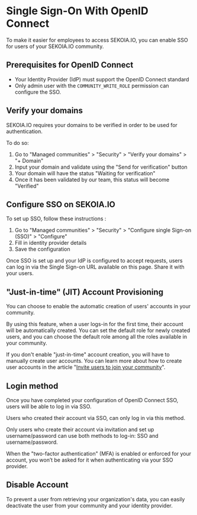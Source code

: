 # Single Sign-On With OpenID Connect

To make it easier for employees to access SEKOIA.IO, you can enable SSO for users of your SEKOIA.IO community. 

## Prerequisites for OpenID Connect

- Your Identity Provider (IdP) must support the OpenID Connect standard
- Only admin user with the `COMMUNITY_WRITE_ROLE` permission can configure the SSO.

## Verify your domains

SEKOIA.IO requires your domains to be verified in order to be used for authentication.

To do so:

1. Go to "Managed communities" > "Security" > "Verify your domains" > "+ Domain"
2. Input your domain and validate using the "Send for verification" button
3. Your domain will have the status "Waiting for verification"
4. Once it has been validated by our team, this status will become "Verified"


## Configure SSO on SEKOIA.IO

To set up SSO, follow these instructions :

1. Go to "Managed communities" > "Security" > "Configure single Sign-on (SSO)" > "Configure"
2. Fill in identity provider details
3. Save the configuration

Once SSO is set up and your IdP is configured to accept requests, users can log in via the Single Sign-on URL available on this page.
Share it with your users.


## "Just-in-time" (JIT) Account Provisioning

You can choose to enable the automatic creation of users' accounts in your community. 

By using this feature, when a user logs-in for the first time, their account will be automatically created. You can set the default role for newly created users, and you can choose the default role among all the roles available in your community.

If you don't enable "just-in-time" account creation, you will have to manually create user accounts. You can learn more about how to create user accounts in the article "[Invite users to join your community](https://docs.sekoia.io/getting_started/invite_users/)". 


## Login method

Once you have completed your configuration of OpenID Connect SSO, users will be able to log in via SSO.

Users who created their account via SSO, can only log in via this method. 

Only users who create their account via invitation and set up username/password can use both methods to log-in: SSO and username/password. 

When the "two-factor authentication" (MFA) is enabled or enforced for your account, you won’t be asked for it when authenticating via your SSO provider.


## Disable Account

To prevent a user from retrieving your organization's data, you can easily deactivate the user from your community and your identity provider.




